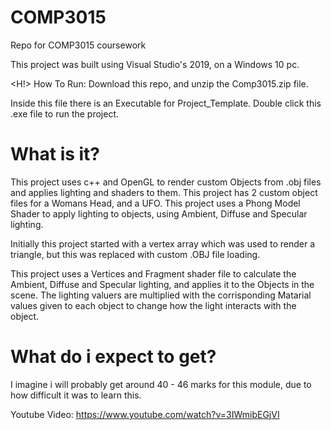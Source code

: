 # COMP3015
Repo for COMP3015 coursework

This project was built using Visual Studio's 2019, on a Windows 10 pc.

<H!> How To Run: </H1>
Download this repo, and unzip the Comp3015.zip file.

Inside this file there is an Executable for Project_Template. Double click this .exe file to run the project.

<H1> What is it? </H1>
This project uses c++ and OpenGL to render custom Objects from .obj files and applies lighting and shaders to them. This project has 2 custom object files for a Womans Head, and a UFO. This project uses a Phong Model Shader to apply lighting to objects, using Ambient, Diffuse and Specular lighting.

Initially this project started with a vertex array which was used to render a triangle, but this was replaced with custom .OBJ file loading.

This project uses a Vertices and Fragment shader file to calculate the Ambient, Diffuse and Specular lighting, and applies it to the Objects in the scene. The lighting valuers are multiplied with the corrisponding Matarial values given to each object to change how the light interacts with the object.

<H1> What do i expect to get? </H1>
I imagine i will probably get around 40 - 46 marks for this module, due to how difficult it was to learn this.

Youtube Video: https://www.youtube.com/watch?v=3IWmibEGjVI 
